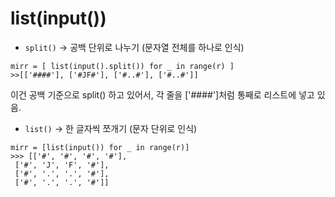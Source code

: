 # list(input())

- ```split()``` → 공백 단위로 나누기 (문자열 전체를 하나로 인식)
```
mirr = [ list(input().split()) for _ in range(r) ]
>>[['####'], ['#JF#'], ['#..#'], ['#..#']]
```
이건 공백 기준으로 split() 하고 있어서,
각 줄을 ['####']처럼 통째로 리스트에 넣고 있음.

- ```list()``` → 한 글자씩 쪼개기 (문자 단위로 인식)
```
mirr = [list(input()) for _ in range(r)]
>>> [['#', '#', '#', '#'],
 ['#', 'J', 'F', '#'],
 ['#', '.', '.', '#'],
 ['#', '.', '.', '#']]
```
